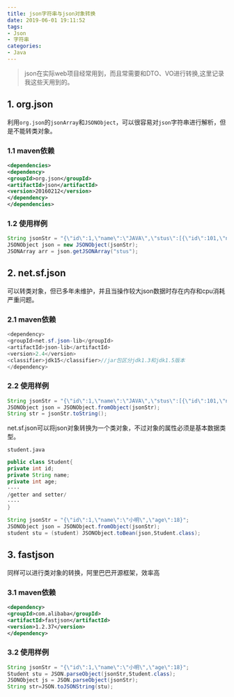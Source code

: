 ```yaml
---
title: json字符串与json对象转换
date: 2019-06-01 19:11:52
tags:
- Json
- 字符串
categories:
- Java
---
```


> json在实际web项目经常用到，而且常需要和DTO、VO进行转换,这里记录我这些天用到的。

<!--more-->

## 1. **org.json**
利用`org.json`的`jsonArray`和`JSONObject`，可以很容易对`json`字符串进行解析，但是不能转类对象。
### 1.1 maven依赖
```xml
<dependencies>
<dependency>
<groupId>org.json</groupId>
<artifactId>json</artifactId>
<version>20160212</version>
</dependency>
</dependencies>
```
### 1.2 使用样例
```java
String jsonStr = "{\"id\":1,\"name\":\"JAVA\",\"stus\":[{\"id\":101,\"name\":\"小明\",\"age\":16}]}";
JSONObject json = new JSONObject(jsonStr);
JSONArray arr = json.getJSONArray("stus");
```
## 2. **net.sf.json**
可以转类对象，但已多年未维护，并且当操作较大json数据时存在内存和cpu消耗严重问题。
### 2.1 maven依赖
```java
<dependency>
<groupId>net.sf.json-lib</groupId>
<artifactId>json-lib</artifactId>
<version>2.4</version>
<classifier>jdk15</classifier>//jar包区分jdk1.3和jdk1.5版本
</dependency>
```
### 2.2 使用样例
```java
String jsonStr = "{\"id\":1,\"name\":\"JAVA\",\"stus\":[{\"id\":101,\"name\":\"小明\",\"age\":16}]}";
JSONObject json = JSONObject.fromObject(jsonStr);
String str = jsonStr.toString();
```
net.sf.json可以将json对象转换为一个类对象，不过对象的属性必须是基本数据类型。

`student.java`
```java
public class Student{
private int id;
private String name;
private int age;
····
/getter and setter/
····
}
```
```java
String jsonStr = "{\"id\":1,\"name\":\"小明\",\"age\":18}";
JSONObject json = JSONObject.fromObject(jsonStr);
student stu = (student) JSONObject.toBean(json,Student.class);
```

## 3. **fastjson**
同样可以进行类对象的转换，阿里巴巴开源框架，效率高
### 3.1 maven依赖
```xml
<dependency>
<groupId>com.alibaba</groupId>
<artifactId>fastjson</artifactId>
<version>1.2.37</version>
</dependency>
```
### 3.2 使用样例
```java
String jsonStr = "{\"id\":1,\"name\":\"小明\",\"age\":18}";
Student stu = JSON.parseObject(jsonStr,Student.class);
JSONObject js = JSON.parseObject(jsonStr);
String str=JSON.toJSONString(stu);
```
